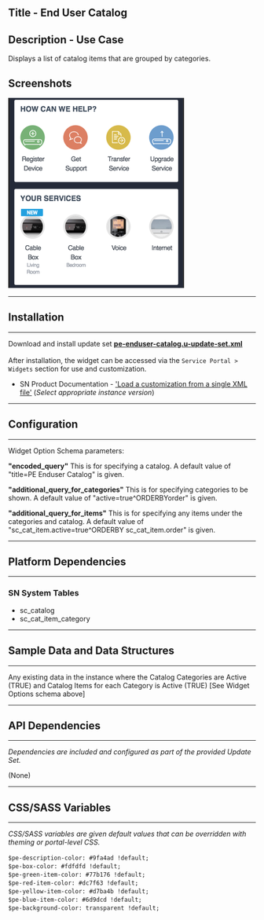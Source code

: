 ## Title - End User Catalog

## Description - Use Case

Displays a list of catalog items that are grouped by categories.

## Screenshots
![](../images/pe-enduser-catalog.png)

---
## Installation
---
Download and install update set **[pe-enduser-catalog.u-update-set.xml](pe-enduser-catalog.u-update-set.xml)** <br/><br/>
After installation, the widget can be accessed via the `Service Portal > Widgets` section for use and customization.<br/>
* SN Product Documentation - ['Load a customization from a single XML file'](https://docs.servicenow.com/search?q=Load+a+customization+from+a+single+XML+file)   (<i>Select appropriate instance version</i>)

---
## Configuration
---
Widget Option Schema parameters:

**"encoded_query"** This is for specifying a catalog. A default value of "title=PE Enduser Catalog" is given.

**"additional_query_for_categories"** This is for specifying categories to be shown. A default value of "active=true^ORDERBYorder" is given.

**"additional_query_for_items"** This is for specifying any items under the categories and catalog. A default value of "sc_cat_item.active=true^ORDERBY sc_cat_item.order" is given.

---
## Platform Dependencies
---
### SN System Tables
* sc_catalog
* sc_cat_item_category


---
## Sample Data and Data Structures
---
Any existing data in the instance where the Catalog Categories are Active (TRUE) and Catalog Items for each Category is Active (TRUE) [See Widget Options schema above]

---
## API Dependencies
---
<i>Dependencies are included and configured as part of the provided Update Set.</i>

(None)

---
## CSS/SASS Variables
---
_CSS/SASS variables are given default values that can be overridden with theming or portal-level CSS._

`$pe-description-color: #9fa4ad !default;`<br/>
`$pe-box-color: #fdfdfd !default;`<br/>
`$pe-green-item-color: #77b176 !default;`<br/>
`$pe-red-item-color: #dc7f63 !default;`<br/>
`$pe-yellow-item-color: #d7ba4b !default;`<br/>
`$pe-blue-item-color: #6d9dcd !default;`<br/>
`$pe-background-color: transparent !default;`<br/>